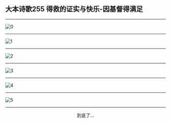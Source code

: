 
## 大本诗歌255 得救的证实与快乐-因基督得满足
        
<div id="aplayer0"></div>

---

<img alt="0" data-original="https://cdn.jsdelivr.net/gh/k34869/shi/data/d0254/0">

---

<img alt="1" data-original="https://cdn.jsdelivr.net/gh/k34869/shi/data/d0254/1">

---

<img alt="2" data-original="https://cdn.jsdelivr.net/gh/k34869/shi/data/d0254/2">

---

<img alt="3" data-original="https://cdn.jsdelivr.net/gh/k34869/shi/data/d0254/3">

---

<img alt="4" data-original="https://cdn.jsdelivr.net/gh/k34869/shi/data/d0254/4">

---

<img alt="5" data-original="https://cdn.jsdelivr.net/gh/k34869/shi/data/d0254/5">

---

<p style="text-align: center">到底了...</p>

<script src="/js/dist-view.js"></script>

<script>
MAIN.id = 'd0254';
        
const ap0 = new APlayer({
    container: document.getElementById('aplayer0'),
    volume: 1,
    loop: 'none',
    preload: 'none',
    audio: [{
        name: '大本诗歌255.mp3',
        artist: '大本诗歌',
        url: 'https://res.wx.qq.com/voice/getvoice?mediaid=MzI0NTk3MDM5M18yMjQ3NDkwNzAw',
        cover: '/favicon'
    }]
});
</script>
